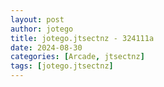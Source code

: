 ```yaml
---
layout: post
author: jotego
title: jotego.jtsectnz - 324111a
date: 2024-08-30
categories: [Arcade, jtsectnz]
tags: [jotego.jtsectnz]
---
```


